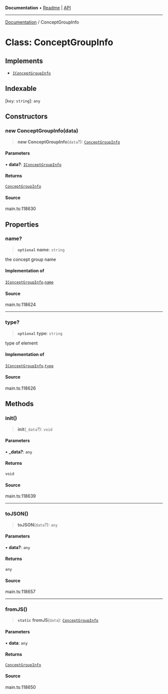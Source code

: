 **Documentation** • [Readme](../README.md) \| [API](../globals.md)

***

[Documentation](../README.md) / ConceptGroupInfo

# Class: ConceptGroupInfo

## Implements

- [`IConceptGroupInfo`](../interfaces/IConceptGroupInfo.md)

## Indexable

 \[`key`: `string`\]: `any`

## Constructors

### new ConceptGroupInfo(data)

> **new ConceptGroupInfo**(`data`?): [`ConceptGroupInfo`](ConceptGroupInfo.md)

#### Parameters

• **data?**: [`IConceptGroupInfo`](../interfaces/IConceptGroupInfo.md)

#### Returns

[`ConceptGroupInfo`](ConceptGroupInfo.md)

#### Source

main.ts:118630

## Properties

### name?

> **`optional`** **name**: `string`

the concept group name

#### Implementation of

[`IConceptGroupInfo`](../interfaces/IConceptGroupInfo.md).[`name`](../interfaces/IConceptGroupInfo.md#name)

#### Source

main.ts:118624

***

### type?

> **`optional`** **type**: `string`

type of element

#### Implementation of

[`IConceptGroupInfo`](../interfaces/IConceptGroupInfo.md).[`type`](../interfaces/IConceptGroupInfo.md#type)

#### Source

main.ts:118626

## Methods

### init()

> **init**(`_data`?): `void`

#### Parameters

• **\_data?**: `any`

#### Returns

`void`

#### Source

main.ts:118639

***

### toJSON()

> **toJSON**(`data`?): `any`

#### Parameters

• **data?**: `any`

#### Returns

`any`

#### Source

main.ts:118657

***

### fromJS()

> **`static`** **fromJS**(`data`): [`ConceptGroupInfo`](ConceptGroupInfo.md)

#### Parameters

• **data**: `any`

#### Returns

[`ConceptGroupInfo`](ConceptGroupInfo.md)

#### Source

main.ts:118650
